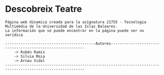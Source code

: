 # Descobreix Teatre
    Página web dínamica creada para la asignatura 21755 - Tecnologia Multimèdia de la Universidad de las Islas Baleares. 
    La información que se puede encontrar en la página puede ser no verídica

    -----------------------------------------Autores----------------------------------------------------------
        -> Rubén Ramis
        -> Silvia Moia
        -> Arnau Vidal
    ----------------------------------------------------------------------------------------------------------
